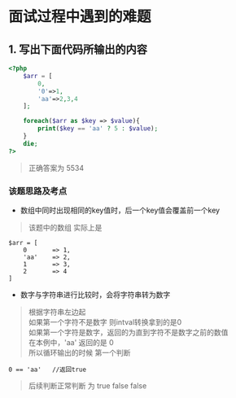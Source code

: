# 面试过程中遇到的难题

## 1. 写出下面代码所输出的内容

``` php
<?php
	$arr = [
		0,
		'0'=>1,
		'aa'=>2,3,4
	];

	foreach($arr as $key => $value){
		print($key == 'aa' ? 5 : $value);
	}
	die;
?>
```

> 正确答案为 5534

### 该题思路及考点

- 数组中同时出现相同的key值时，后一个key值会覆盖前一个key
> 该题中的数组 实际上是
```
$arr = [
	0       => 1,
	'aa'    => 2,
	1       => 3,
	2       => 4
]
```

- 数字与字符串进行比较时，会将字符串转为数字
> 根据字符串左边起<br/>
> 如果第一个字符不是数字 则intval转换拿到的是0<br/>
> 如果第一个字符是数字，返回的为直到字符不是数字之前的数值<br/>
> 在本例中，'aa' 返回的是 0<br/>
> 所以循环输出的时候 第一个判断
```
0 == 'aa'	//返回true
```
>后续判断正常判断 为 true false false